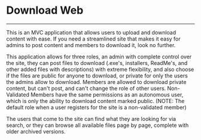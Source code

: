 # Download Web

--------------------------------

This is an MVC application that allows users to upload and download content with ease.  If you need a streamlined site that makes it easy for admins to post content and members to download it, look no further.


This application allows for three roles, an admin with complete control over the site, they can post files to download (.exe's, installers, ReadMe's, and other added files with descriptions) with extreme flexibility, and also choose if the files are public for anyone to download, or private for only the users the admins allow to download.  Members are allowed to download private content, but can't post, and can't change the role of other users.  Non-Validated Members have the same permissions as an autonomous user, which is only the ability to download content marked public. (NOTE: The default role when a user registers for the site is a non-validated member)


The users that come to the site can find what they are looking for via search, or they can browse all available files page by page, complete with older archived versions.